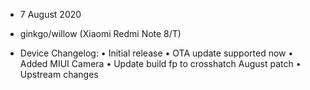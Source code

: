 - 7 August 2020
- ginkgo/willow (Xiaomi Redmi Note 8/T)

- Device Changelog:
• Initial release
• OTA update supported now
• Added MIUI Camera
• Update build fp to crosshatch August patch
• Upstream changes
